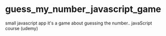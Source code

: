 # guess_my_number_javascript_game
small javascript app 
it's a game about guessing the number..
javaScript course (udemy)
